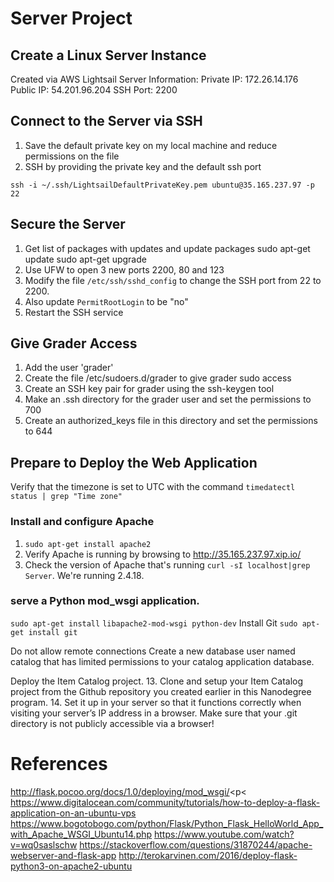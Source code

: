 # Server Project

## Create a Linux Server Instance
Created via AWS Lightsail
Server Information:
Private IP: 172.26.14.176
Public IP: 54.201.96.204
SSH Port: 2200

## Connect to the Server via SSH
1. Save the default private key on my local machine and reduce permissions on the file
2. SSH by providing the private key and the default ssh port

  `ssh -i ~/.ssh/LightsailDefaultPrivateKey.pem ubuntu@35.165.237.97 -p 22`
  

## Secure the Server
1. Get list of packages with updates and update packages
  sudo apt-get update
  sudo apt-get upgrade
2. Use UFW to open 3 new ports 2200, 80 and 123
3. Modify the file `/etc/ssh/sshd_config` to change the SSH port from 22 to 2200. 
4. Also update `PermitRootLogin` to be "no"
5. Restart the SSH service

## Give Grader Access
1. Add the user 'grader'
2. Create the file /etc/sudoers.d/grader to give grader sudo access
3. Create an SSH key pair for grader using the ssh-keygen tool
4. Make an .ssh directory for the grader user and set the permissions to 700
5. Create an authorized_keys file in this directory and set the permissions to 644

## Prepare to Deploy the Web Application
Verify that the timezone is set to UTC with the command `timedatectl status | grep "Time zone"`

### Install and configure Apache
1.  `sudo apt-get install apache2`
2.  Verify Apache is running by browsing to http://35.165.237.97.xip.io/
3. Check the version of Apache that's running `curl -sI localhost|grep Server`.  We're running 2.4.18.

### serve a Python mod_wsgi application.
`sudo apt-get install`
`libapache2-mod-wsgi python-dev`
Install Git `sudo apt-get install git`



Do not allow remote connections
Create a new database user named catalog that has limited permissions to your catalog application database.


Deploy the Item Catalog project.
13. Clone and setup your Item Catalog project from the Github repository you created earlier in this Nanodegree program.
14. Set it up in your server so that it functions correctly when visiting your server’s IP address in a browser. Make sure that your .git directory is not publicly accessible via a browser!

# References
http://flask.pocoo.org/docs/1.0/deploying/mod_wsgi/<p<
https://www.digitalocean.com/community/tutorials/how-to-deploy-a-flask-application-on-an-ubuntu-vps
https://www.bogotobogo.com/python/Flask/Python_Flask_HelloWorld_App_with_Apache_WSGI_Ubuntu14.php
https://www.youtube.com/watch?v=wq0saslschw
https://stackoverflow.com/questions/31870244/apache-webserver-and-flask-app
http://terokarvinen.com/2016/deploy-flask-python3-on-apache2-ubuntu
